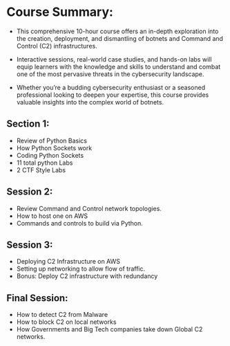# Course Summary:

- This comprehensive 10-hour course offers an in-depth exploration into the creation, deployment, and dismantling of botnets and Command and Control (C2) infrastructures. 

- Interactive sessions, real-world case studies, and hands-on labs will equip learners with the knowledge and skills to understand and combat one of the most pervasive threats in the cybersecurity landscape. 

- Whether you’re a budding cybersecurity enthusiast or a seasoned professional looking to deepen your expertise, this course provides valuable insights into the complex world of botnets.

## Section  1:
- Review of Python Basics
- How Python Sockets work 
- Coding Python Sockets
- 11 total python Labs 
- 2 CTF Style Labs

## Session 2:
- Review Command and Control network topologies. 
- How to host one on AWS
- Commands and controls to build via Python. 

## Session 3:
- Deploying C2 Infrastructure on AWS
- Setting up networking to allow flow of traffic.
- Bonus: Deploy C2 infrastructure with redundancy 

## Final Session:
- How to detect C2 from Malware
- How to block C2 on local networks
- How Governments and Big Tech companies take down Global C2 networks.

